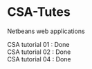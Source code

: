 # CSA-Tutes

Netbeans web applications

CSA tutorial 01 : Done<br/>
CSA tutorial 02 : Done <br/>
CSA tutorial 04 : Done
